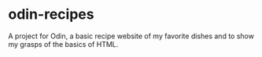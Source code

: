 # odin-recipes

A project for Odin, a basic recipe website of my favorite dishes and to show my grasps of the basics of HTML.